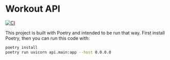 # Workout API

[![CI](https://github.com/eswan18/workout_api/actions/workflows/ci.yaml/badge.svg)](https://github.com/eswan18/workout_api/actions/workflows/ci.yaml)

This project is built with Poetry and intended to be run that way.
First install Poetry, then you can run this code with:

```bash
poetry install
poetry run uvicorn api.main:app --host 0.0.0.0
```
